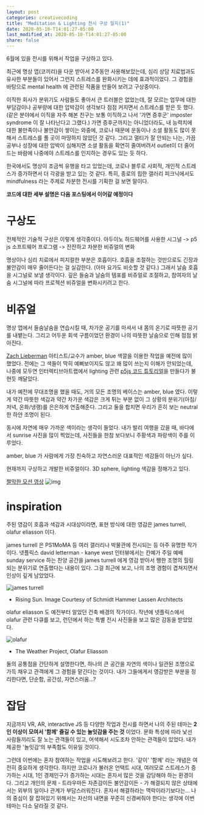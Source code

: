 ```yaml
---
layout: post
categories: creativecoding
title: "Meditation & Lighting 전시 구상 일지(1)"
date: 2020-05-10-T14:01:27-05:00
last_modified_at: 2020-05-10-T14:01:27-05:00
share: false
---
```


6월에 있을 전시를 위해서 작업을 구상하고 있다. 

최근에 명상 앱(코끼리)을 다운 받아서 2주동안 사용해보았는데, 심리 상담 치료법과도 유사한 부분들이 있어서 그런지 스트레스를 완화시키는 데에 효과적이었다. 그 경험을 바탕으로 mental health 에 관련된 작품을 만들어 보려고 구상중이다.

이직한 회사가 분위기도 사람들도 좋아서 큰 트러블은 없었는데, 잘 모르는 업무에 대한 부담감이나 공부량에 대한 압박감이 생각보다 점점 커지면서 스트레스를 받은 듯 했다. (같은 분야에서 이직을 자주 해본 친구는 보통 이직하고 나서 '가면 증후군' imposter syndrome 이 잘 나타난다고 그랬다.) 가면 증후군까지는 아니었더라도, 내 능력치에 대한 불만족이나 불안감이 쌓이는 와중에, 코로나 때문에 운동이나 소셜 활동도 많이 못해서 스트레스를 풀 곳이 마땅하지 않았던 것 같다. 그리고 멀티가 잘 안되는 나는, 가끔 공부나 성장에 대한 압박이 심해지면 소셜 활동을 확연히 줄여버려서 outlet이 더 줄어드는 바람에 나중에야 스트레스를 인지하는 경우도 있는 듯 하다.

한국에서도 명상이 조금씩 유행을 타고 있었는데, 코로나 블루로 사회적, 개인적 스트레스가 증가하면서 더 각광을 받고 있는 것 같다. 특히, 종로의 힙한 갤러리 피크닉에서도 mindfulness 라는 주제로 차분한 전시를 기획한 걸 보면 말이다.

**코드에 대한 세부 설명은 다음 포스팅에서 이어갈 예정이다**

# 구상도 
전체적인 기술적 구상은 이렇게 생각중이다.
아두이노 하드웨어를 사용한 시그널 -> p5 js 소프트웨어 프로그램 -> 잔잔하고 차분한 비쥬얼의 변화

명상이나 심리 치료에서 피지컬한 부분은 호흡이다.
호흡을 조절하는 것만으로도 긴장과 불안감이 매우 줄어든다는 걸 실감한다. (아마 요가도 비슷할 것 같다.)
그래서 날숨 호흡을 시그널로 보낼 생각이다. 깊은 들숨과 날숨의 템포를 비쥬얼로 조절하고, 참여자의 날숨 시그널에 따라 프로젝션 비쥬얼을 변화시키려고 한다. 

# 비쥬얼 
명상 앱에서 들숨날숨을 연습시킬 때, 차가운 공기를 마셔서 내 몸의 온기로 따뜻한 공기를 내뱉는다. 
그리고 어두운 회색 구름이었던 환경이 나의 따뜻한 날숨으로 인해 점점 밝아진다.

[Zach Lieberman](https://www.instagram.com/zach.lieberman/) 아티스트/교수가 amber, blue 색깔을 이용한 작업을 예전에 많이 했었다. 전에는 그 색들이 딱히 예뻐보이지도 않고 왜 많이 쓰는지 이해가 안되었는데, 나중에 모두연 인터렉티브아트랩에서 lighting 관련 [p5js 코드 튜토리얼](https://www.notion.so/Light-in-P5-90f4a5b4d66b4a97ad0c71bea4c9f59b)을 만들다가 불현듯 깨달았다. 

내가 예전에 무대조명을 했을 때도, 거의 모든 조명의 베이스는 amber, blue 였다. 이렇게 약간 따뜻한 색감과 약간 차가운 색감은 크게 튀는 부분 없이 그 상황의 분위기(아침/저녁, 온화/냉랭)를 은은하게 연출해준다. 그리고 둘을 합치면 우리가 흔히 보는 neutral 한 하얀 조명이 된다. 

동시에 자연에 매우 가까운 색이라는 생각이 들었다. 내가 발리 여행을 갔을 때, 바다에서 sunrise 사진을 많이 찍었는데, 사진들을 한참 보다보니 주황색과 파랑색이 주를 이루었다. 

amber, blue 가 사람에게 가장 친숙하고 자연스러운 대표적인 색감들이 아닌가 싶다.

현재까지 구상하고 개발한 비쥬얼이다. 3D sphere, lighting 색감을 정해가고 있다.

[짤막한 모션 영상](https://www.instagram.com/p/CAAaueGjkPv/)
![img](../../images/lighting3d.png)

# inspiration
주된 영감이 호흡과 색감과 시대상이라면, 표현 방식에 대한 영감은 james turrell, olafur eliasson 이다. 

james turrell 은 PS1MoMA 등 여러 갤러리나 박물관에 전시되는 등 아주 유명한 작가이다. 
넷플릭스 david letterman - kanye west 인터뷰에서는 칸예가 주일 예배 sunday service 하는 찬양 공간을 james turrell 에게 영감 받아서 쨍한 조명의 힐링되는 분위기로 연출했다는 내용이 있다. 그걸 최근에 보고, 나의 조명 경험이 겹쳐지면서 인상이 깊게 남았었다.

![james turrell](../../images/jamesTurrell.png)
- Rising Sun. Image Courtesy of Schmidt Hammer Lassen Architects

olafur eliasson 도 예전부터 알았던 건축 배경의 작가이다. 작년에 넷플릭스에서 olafur 관련 다큐를 보고, 런던에서 하는 특별 전시 사진들을 보고 많은 감동을 받았었다. 

![olafur](../../images/olafur.png)
- The Weather Project, Olafur Eliasson

둘의 공통점을 간단하게 설명한다면, 하나의 큰 공간을 자연의 색이나 일관된 조명으로 가득 채우고 관객에게 그 경험을 맡긴다는 것이다.
내가 그들에게서 영감받은 부분을 정리한다면, 단순함, 공간성, 자연스러움...?

# 잡담
지금까지 VR, AR, interactive JS 등 다양한 작업과 전시를 하면서 나의 주된 테마는 **2인 이상이 모여서 '함께' 즐길 수 있는 놀잇감을 주는 것** 이었다. 
문화 특성에 따라 낯선 사람들끼리도 잘 노는 관객들이 있고, 어색해서 시도조차 안하는 관객들이 있었다. 내가 제공한 '놀잇감'의 부족함도 이유일 것이다. 

그런데 이번에는 혼자 참여하는 작업을 시도해보려고 한다. '같이' '함께' 라는 개념은 여전히 중요하게 생각한다. 하지만 코로나가 불러온 언택트 시대, 여러모로 스트레스가 증가하는 시대, 1인 경제인구가 증가하는 시대는 혼자서 많은 것을 감당해야 하는 환경이다. 그리고 개인의 문제 - 트라우마든 자존감이든 불안감이든 - 가 해결되지 않은 상태에서는 외부의 일이나 관계가 부담스러워진다. 혼자서 해결하라는 맥락이라기보다는... 나의 중심이 잘 잡혀있기 위해서는 자신의 내면을 꾸준히 신경써줘야 한다는 생각에 이번 테마는 다소 달라질 것 같다.
